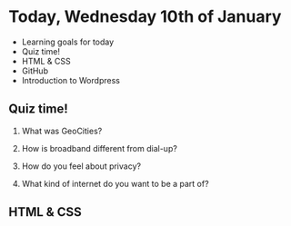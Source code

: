 # Today, Wednesday 10th of January

* Learning goals for today
* Quiz time!
* HTML & CSS
* GitHub
* Introduction to Wordpress

## Quiz time!

1. What was GeoCities?

2. How is broadband different from dial-up?

3. How do you feel about privacy?

4. What kind of internet do you want to be a part of?

## HTML & CSS 
